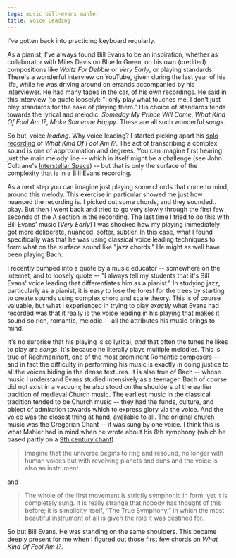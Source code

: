 ```yaml
---
tags: music bill-evans mahler
title: Voice Leading
---
```


I've gotten back into practicing keyboard regularly.

As a pianist, I've always found Bill Evans to be an inspiration, whether as collaborator with Miles Davis on Blue In Green, on his own (credited) compositions like _Waltz For Debbie_ or _Very Early_, or playing standards. There's a wonderful interview on YouTube, given during the last year of his life, while he was driving around on errands accompanied by his interviewer. He had many tapes in the car, of his own recordings. He said in this interview (to quote loosely): "I only play what touches me. I don't just play standards for the sake of playing them." His choice of standards tends towards the lyrical and melodic. _Someday My Prince Will Come_, _What Kind Of Fool Am I?_, _Make Someone Happy_. These are all such wonderful _songs_.

So but, voice _leading_. Why voice leading? I started picking apart his [solo recording](https://en.wikipedia.org/wiki/Alone_%28Again%29) of _What Kind Of Fool Am I?_. The act of transcribing a complex sound is one of approximation and degrees. You can imagine first hearing just the main melody line -- which in itself might be a challenge (see John Coltrane's [Interstellar Space](https://en.wikipedia.org/wiki/Interstellar_Space)) -- but that is only the surface of the complexity that is in a Bill Evans recording.

As a next step you can imagine just playing some chords that come to mind, around this melody. This exercise in particular showed me just how nuanced the recording is. I picked out some chords, and they sounded.. okay. But then I went back and tried to go very slowly through the first few seconds of the A section in the recording. The last time I tried to do this with Bill Evans' music (_Very Early_) I was shocked how my playing immediately got more deliberate, nuanced, softer, subtler. In this case, what I found specifically was that he was using classical voice leading techniques to form what on the surface sound like "jazz chords." He might as well have been playing Bach.

I recently bumped into a quote by a music educator -- somewhere on the internet, and to loosely quote -- "I always tell my students that it's Bill Evans' voice leading that differentiates him as a pianist." In studying jazz, particularly as a pianist, it is easy to lose the forest for the trees by starting to create sounds using complex chord and scale theory. This is of course valuable, but what I experienced in trying to play _exactly_ what Evans had recorded was that it really is the voice leading in his playing that makes it sound so rich, romantic, melodic -- all the attributes his music brings to mind.

It's no surprise that his playing is so lyrical, _and_ that often the tunes he likes to play are _songs_. It's because he literally plays multiple melodies. This is true of Rachmaninoff, one of the most prominent Romantic composers -- and in fact the difficulty in performing his music is exactly in doing justice to all the voices hiding in the dense textures. It is also true of Bach -- whose music I understand Evans studied intensively as a teenager. Bach of course did not exist in a vacuum; he also stood on the shoulders of the earlier tradition of medieval Church music. The earliest music in the classical tradition tended to be Church music -- they had the funds, culture, and object of admiration towards which to express glory via the voice. And the voice was the closest thing at hand, available to all. The original church music was the Gregorian Chant -- it was sung by one voice. I think this is what Mahler had in mind when he wrote about his 8th symphony (which he based partly on a [9th century chant](https://en.wikipedia.org/wiki/Veni_Creator_Spiritus))

> Imagine that the universe begins to ring and resound, no longer with human voices but with revolving planets and suns and the voice is also an instrument.

and

> The whole of the first movement is strictly symphonic in form, yet it is completely sung. It is really strange that nobody has thought of this before; it is simplicity itself, “The True Symphony,” in which the most beautiful instrument of all is given the role it was destined for.

So but Bill Evans. He was standing on the same shoulders. This became deeply present for me when I figured out those first few chords on _What Kind Of Fool Am I?_.
